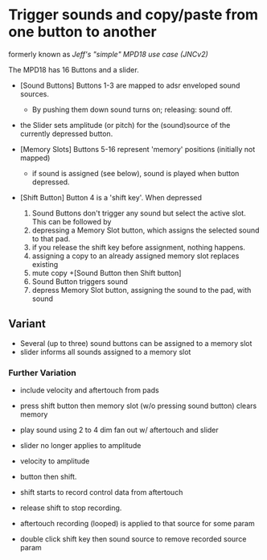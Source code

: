 #  Trigger sounds and copy/paste from one button to another
formerly known as *Jeff's "simple" MPD18 use case (JNCv2)*

The MPD18 has 16 Buttons and a slider.

+ [Sound Buttons] Buttons 1-3 are mapped to adsr enveloped sound sources.  
  + By pushing them down sound turns on; releasing: sound off.
+ the Slider sets amplitude (or pitch) for the (sound)source of the currently depressed button.

+ [Memory Slots] Buttons 5-16 represent 'memory' positions (initially not mapped)
  + if sound is assigned (see below), sound is played when button depressed.

+ [Shift Button] Button 4 is a 'shift key'. When depressed
  1. Sound Buttons don't trigger any sound but select the active slot. This can be followed by
  2. depressing a Memory Slot button, which assigns the selected sound to that pad.
  3. if you release the shift key before assignment, nothing happens.
  4. assigning a copy to an already assigned memory slot replaces existing
  5. mute copy
+[Sound Button then Shift button]
  1. Sound Button triggers sound
  2. depress Memory Slot button, assigning the sound to the pad, with sound 

## Variant

+ Several (up to three) sound buttons can be assigned to a memory slot
+ slider informs all sounds assigned to a memory slot


### Further Variation
+ include velocity and aftertouch from pads
+ press shift button then memory slot (w/o pressing sound button) clears memory

+ play sound using 2 to 4 dim fan out w/ aftertouch and slider
 + slider no longer applies to amplitude
 + velocity to amplitude

+ button then shift.
 + shift starts to record control data from aftertouch
 + release shift to stop recording.
 + aftertouch recording (looped) is applied to that source for some param
 + double click shift key then sound source to remove recorded source param